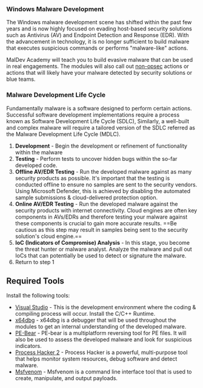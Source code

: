 ### Windows Malware Development

The Windows malware development scene has shifted within the past few years and is now highly focused on evading host-based security solutions such as Antivirus (AV) and Endpoint Detection and Response (EDR). With the advancement in technology, it is no longer sufficient to build malware that executes suspicious commands or performs "malware-like" actions.

MalDev Academy will teach you to build evasive malware that can be used in real engagements. The modules will also call out [non-opsec](https://redteam.guide/docs/definitions/#:~:text=OPSEC%20or%20Operational%20Security%20is,that%20eliminate%20or%20reduce%20adversary) actions or actions that will likely have your malware detected by security solutions or blue teams.
### Malware Development Life Cycle

Fundamentally malware is a software designed to perform certain actions. Successful software development implementations require a process known as Software Development Life Cycle (SDLC), Similarly, a well-built and complex malware will require a tailored version of the SDLC referred as the Malware Development Life Cycle (MDLC).
1. **Development** - Begin the development or refinement of functionality within the malware
2. **Testing** - Perform tests to uncover hidden bugs within the so-far developed code.
3. **Offline AV/EDR Testing** - Run the developed malware against as many security products as possible. It's important that the testing is conducted offline to ensure no samples are sent to the security vendors. Using Microsoft Defender, this is achieved by disabling the automated sample submissions & cloud-delivered protection option.
4. **Online AV/EDR Testing** - Run the developed malware against the security products with internet connectivity. Cloud engines are often key components in AVs/EDRs and therefore testing your malware against these components is crucial to gain more accurate results. ==Be cautious as this step may result in samples being sent to the security solution's cloud engine.==
5. **IoC (Indicators of Compromise) Analysis** - In this stage, you become the threat hunter or malware analyst. Analyze the malware and pull out IoCs that can potentially be used to detect or signature the malware.
6. Return to step 1

## Required Tools

Install the following tools:

- [Visual Studio](https://visualstudio.microsoft.com/) - This is the development environment where the coding & compiling process will occur. Install the C/C++ Runtime.
- [x64dbg](https://x64dbg.com/) - x64dbg is a debugger that will be used throughout the modules to get an internal understanding of the developed malware.
- [PE-Bear](https://github.com/hasherezade/pe-bear) - PE-bear is a multiplatform reversing tool for PE files. It will also be used to assess the developed malware and look for suspicious indicators.
- [Process Hacker 2](https://processhacker.sourceforge.io/downloads.php) - Process Hacker is a powerful, multi-purpose tool that helps monitor system resources, debug software and detect malware.
- [Msfvenom](https://www.offensive-security.com/metasploit-unleashed/msfvenom/) - Msfvenom is a command line interface tool that is used to create, manipulate, and output payloads.
